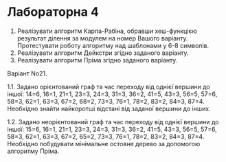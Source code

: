 # Лабораторна 4


1. Реалізувати алгоритм Карпа-Рабіна, обравши хеш-функцією результат
ділення за модулем на номер Вашого варіанту. Протестувати роботу алгоритму
над шаблонами у 6-8 символів.
2. Реалізувати алгоритм Дейкстри згідно заданого варіанту.
3. Реалізувати алгоритм Пріма згідно заданого варіанту.

Варіант No21.

1.1. Задано орієнтований граф та час переходу від однієї вершини до іншої: 14=6,
16=1, 21=1, 23=3, 24=3, 31=3, 36=2, 41=5, 43=3, 56=5, 57=6, 58=3, 62=1, 63=3, 67=2, 68=2,
73=3, 76=1, 78=2, 83=2, 84=3, 87=4. Необхідно знайти найкоротші відстані від заданої
вершини до інших.

1.2. Задано неорієнтований граф та час переходу від однієї вершини до іншої: 15=6,
16=1, 21=1, 23=3, 24=3, 31=3, 36=2, 41=5, 43=3, 56=5, 57=6, 58=3, 62=1, 63=3, 67=2, 65=2,
73=3, 76=1, 78=2, 83=2, 84=3, 87=4. Необхідно побудувати мінімальне остовне дерево за
допомогою алгоритму Пріма.



